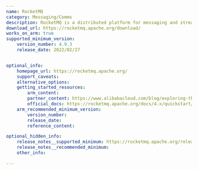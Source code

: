 ```yaml
---
name: RocketMQ
category: Messaging/Comms 
description: RocketMQ is a distributed platform for messaging and streaming, designed to provide high-throughput and low-latency communication, ideal for real-time processing, microservices, and event-driven architectures.
download_url: https://rocketmq.apache.org/download/
works_on_arm: true
supported_minimum_version:
    version_number: 4.9.3
    release_date: 2022/02/27


optional_info:
    homepage_url: https://rocketmq.apache.org/
    support_caveats:
    alternative_options:
    getting_started_resources:
        arm_content: 
        partner_content: https://www.alibabacloud.com/blog/exploring-the-new-high-availability-design-of-rocketmq-5-0_600514
        official_docs: https://rocketmq.apache.org/docs/4.x/quickstart/01quickstart
    arm_recommended_minimum_version:
        version_number:
        release_date:
        reference_content: 

optional_hidden_info:
    release_notes__supported_minimum: https://rocketmq.apache.org/release-notes/2022/03/04/4.9.3/
    release_notes__recommended_minimum:
    other_info:

---
```

